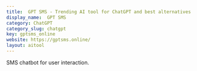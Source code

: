 ```yaml
---
title:  GPT SMS - Trending AI tool for ChatGPT and best alternatives
display_name:  GPT SMS
category: ChatGPT
category_slug: chatgpt
key: gptsms_online
website: https://gptsms.online/
layout: aitool
---
```


SMS chatbot for user interaction.
